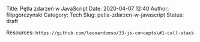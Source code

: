 Title: Pętla zdarzeń w JavaScript
Date: 2020-04-07 12:40
Author: filipgorczynski
Category: Tech
Slug: petla-zdarzen-w-javascript
Status: draft

Resources: `https://github.com/leonardomso/33-js-concepts\#1-call-stack`
